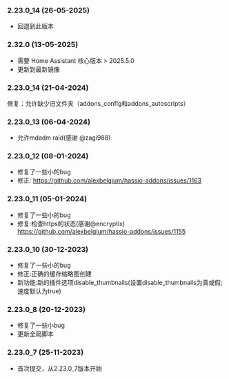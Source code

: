 ### 2.23.0_14 (26-05-2025)
- 回退到此版本
### 2.32.0 (13-05-2025)
- 需要 Home Assistant 核心版本 > 2025.5.0
- 更新到最新镜像
### 2.23.0_14 (21-04-2024)
修复：允许缺少旧文件夹（addons_config和addons_autoscripts）

### 2.23.0_13 (06-04-2024)
- 允许mdadm raid(感谢 @zagi988)

### 2.23.0_12 (08-01-2024)
- 修复了一些小的bug
- 修正: https://github.com/alexbelgium/hassio-addons/issues/1163

### 2.23.0_11 (05-01-2024)
- 修复了一些小的bug
- 修复:检查https的状态(感谢@encryptix) https://github.com/alexbelgium/hassio-addons/issues/1155

### 2.23.0_10 (30-12-2023)
- 修复了一些小的bug
- 修正:正确的缓存缩略图创建
- 新功能:新的插件选项disable_thumbnails(设置disable_thumbnails为真或假;速度默认为true)
### 2.23.0_8 (20-12-2023)

- 修复了一些小bug
- 更新全局脚本

### 2.23.0_7 (25-11-2023)

- 首次提交，从2.23.0_7版本开始
